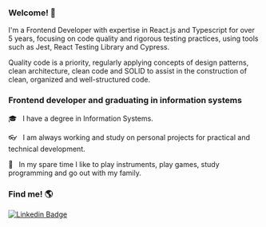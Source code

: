 ### Welcome! 🤟

I'm a Frontend Developer with expertise in React.js and Typescript for over 5 years, focusing on code quality and rigorous testing practices, using tools such as Jest, React Testing Library and Cypress.

Quality code is a priority, regularly applying concepts of design patterns, clean architecture, clean code and SOLID to assist in the construction of clean, organized and well-structured code.

### Frontend developer and graduating in information systems

<p>🎓 &nbsp; I have a degree in Information Systems.</p>
<p>👓 &nbsp; I am always working and study on personal projects for practical and technical development.</p>
<p>🎸 &nbsp; In my spare time I like to play instruments, play games, study programming and go out with my family.</p>

### Find me! 🌎

[![Linkedin Badge](https://img.shields.io/badge/-LinkedIn-blue?style=flat-square&logo=Linkedin&logoColor=white&link=https://www.linkedin.com/in/fauzerjunnior)](https://www.linkedin.com/in/fauzerjunnior)
